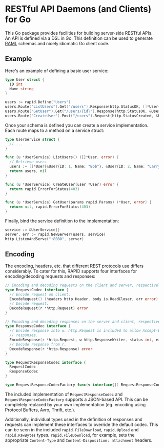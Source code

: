 # RESTful API Daemons (and Clients) for Go

This Go package provides facilities for building server-side RESTful APIs. An
API is defined via a DSL in Go. This definition can be used to generate
[RAML](http://raml.org) schemas and nicely idiomatic Go client code.

## Example

Here's an example of defining a basic user service:

```go
type User struct {
  ID int
  Name string
}

users := rapid.Define("Users")
users.Route("ListUsers").Get("/users").Response(http.StatusOK, []*User{})
users.Route("GetUser").Get("/users/{id}").Response(http.StatusOK, &User{})
users.Route("CreateUser").Post("/users").Request(http.StatusCreated, &User{})
```

Once your schema is defined you can create a service implementation. Each
route maps to a method on a service struct:

```go
type UserService struct {
  // ...
}

func (u *UserService) ListUsers() ([]*User, error) {
  // Retrieve users
  users := []*User{&User{ID: 1, Name: "Bob"}, &User{ID: 2, Name: "Larry"}}
  return users, nil
}

func (u *UserService) CreateUser(user *User) error {
  return rapid.ErrorForStatus(403)
}

func (u *UserService) GetUser(params rapid.Params) (*User, error) {
  return nil, rapid.ErrorForStatus(403)
}
```

Finally, bind the service definition to the implementation:

```go
service := &UserService{}
server, err := rapid.NewServer(users, service)
http.ListenAndServe(":8080", server)
```

## Encoding

The encoding, headers, etc. that different REST protocols use differs
considerably. To cater for this, RAPID supports four interfaces for
encoding/decoding requests and  responses:

```go
// Encoding and decoding requests on the client and server, respectively.
type RequestCodec interface {
  // Encode request on client.
  EncodeRequest() (headers http.Header, body io.ReadCloser, err error)
  // Decode request.
  DecodeRequest(r *http.Request) error
}

// Encoding and decoding responses on the server and client, respectively.
type ResponseCodec interface {
  // Encode response into w. http.Request is included to allow Accept-based
  // responses.
  EncodeResponse(r *http.Request, w http.ResponseWriter, status int, err error) error
  // Decode response from r.
  DecodeResponse(r *http.Response) error
}

type RequestResponseCodec interface {
  RequestCodec
  ResponseCodec
}

type RequestResponseCodecFactory func(v interface{}) RequestResponseCodec
```

The included implementation of `RequestResponseCodec` and
`RequestResponseCodecFactory` supports a JSON-based API. This can be
completely replaced by your own implementation (eg. encoding using Protocol
Buffers, Avro, Thrift, etc.).

Additionally, individual types used in the definition of responses and
requests can implement these interfaces to override the default codec. This
can be seen in the included `rapid.FileDownload`, `rapid.Upload` and
`rapid.RawBytes` types. `rapid.FileDownload`, for example, sets the
appropriate `Content-Type` and `Content-Disposition: attachment` headers.
